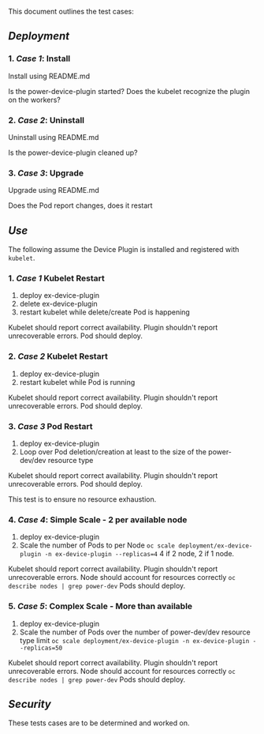 This document outlines the test cases:

## *Deployment*

### 1. *Case 1*: Install
Install using README.md

Is the power-device-plugin started?
Does the kubelet recognize the plugin on the workers?

### 2. *Case 2*: Uninstall
Uninstall using README.md

Is the power-device-plugin cleaned up?

### 3. *Case 3*: Upgrade
Upgrade using README.md

Does the Pod report changes, does it restart

## *Use*
The following assume the Device Plugin is installed and registered with `kubelet`.

### 1. *Case 1* Kubelet Restart
1. deploy ex-device-plugin
2. delete ex-device-plugin
3. restart kubelet while delete/create Pod is happening

Kubelet should report correct availability.
Plugin shouldn't report unrecoverable errors.
Pod should deploy.

### 2. *Case 2* Kubelet Restart
1. deploy ex-device-plugin
2. restart kubelet while Pod is running

Kubelet should report correct availability.
Plugin shouldn't report unrecoverable errors.
Pod should deploy.

### 3. *Case 3* Pod Restart
1. deploy ex-device-plugin
2. Loop over Pod deletion/creation at least to the size of the power-dev/dev resource type

Kubelet should report correct availability.
Plugin shouldn't report unrecoverable errors.
Pod should deploy.

This test is to ensure no resource exhaustion.

### 4. *Case 4*: Simple Scale - 2 per available node
1. deploy ex-device-plugin
2. Scale the number of Pods to per Node `oc scale deployment/ex-device-plugin -n ex-device-plugin --replicas=4` 4 if 2 node, 2 if 1 node.

Kubelet should report correct availability.
Plugin shouldn't report unrecoverable errors.
Node should account for resources correctly `oc describe nodes | grep power-dev`
Pods should deploy.

### 5. *Case 5*: Complex Scale - More than available
1. deploy ex-device-plugin
2. Scale the number of Pods over the number of power-dev/dev resource type limit `oc scale deployment/ex-device-plugin -n ex-device-plugin --replicas=50`

Kubelet should report correct availability.
Plugin shouldn't report unrecoverable errors.
Node should account for resources correctly `oc describe nodes | grep power-dev`
Pods should deploy.

## *Security*
These tests cases are to be determined and worked on.